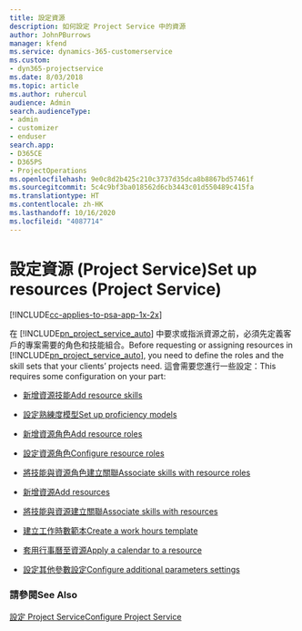 ```yaml
---
title: 設定資源
description: 如何設定 Project Service 中的資源
author: JohnPBurrows
manager: kfend
ms.service: dynamics-365-customerservice
ms.custom:
- dyn365-projectservice
ms.date: 8/03/2018
ms.topic: article
ms.author: ruhercul
audience: Admin
search.audienceType:
- admin
- customizer
- enduser
search.app:
- D365CE
- D365PS
- ProjectOperations
ms.openlocfilehash: 9e0c8d2b425c210c3737d35dca8b8867bd57461f
ms.sourcegitcommit: 5c4c9bf3ba018562d6cb3443c01d550489c415fa
ms.translationtype: HT
ms.contentlocale: zh-HK
ms.lasthandoff: 10/16/2020
ms.locfileid: "4087714"
---
```

# <a name="set-up-resources-project-service"></a><span data-ttu-id="f1957-103">設定資源 (Project Service)</span><span class="sxs-lookup"><span data-stu-id="f1957-103">Set up resources (Project Service)</span></span>

[!INCLUDE[cc-applies-to-psa-app-1x-2x](../includes/cc-applies-to-psa-app-1x-2x.md)]

<span data-ttu-id="f1957-104">在 [!INCLUDE[pn_project_service_auto](../includes/pn-project-service-auto.md)] 中要求或指派資源之前，必須先定義客戶的專案需要的角色和技能組合。</span><span class="sxs-lookup"><span data-stu-id="f1957-104">Before requesting or assigning resources in [!INCLUDE[pn_project_service_auto](../includes/pn-project-service-auto.md)], you need to define the roles and the skill sets that your clients’ projects need.</span></span> <span data-ttu-id="f1957-105">這會需要您進行一些設定：</span><span class="sxs-lookup"><span data-stu-id="f1957-105">This requires some configuration on your part:</span></span>  
  
-   [<span data-ttu-id="f1957-106">新增資源技能</span><span class="sxs-lookup"><span data-stu-id="f1957-106">Add resource skills</span></span>](../psa/add-resource-skills.md)  
  
-   [<span data-ttu-id="f1957-107">設定熟練度模型</span><span class="sxs-lookup"><span data-stu-id="f1957-107">Set up proficiency models</span></span>](../psa/set-up-proficiency-models.md)  
  
-   [<span data-ttu-id="f1957-108">新增資源角色</span><span class="sxs-lookup"><span data-stu-id="f1957-108">Add resource roles</span></span>](../psa/add-resource-roles.md)  
  
-   [<span data-ttu-id="f1957-109">設定資源角色</span><span class="sxs-lookup"><span data-stu-id="f1957-109">Configure resource roles</span></span>](../psa/configure-resource-roles.md)  
  
-   [<span data-ttu-id="f1957-110">將技能與資源角色建立關聯</span><span class="sxs-lookup"><span data-stu-id="f1957-110">Associate skills with resource roles</span></span>](../psa/associate-skills-with-resource-roles.md)  
  
-   [<span data-ttu-id="f1957-111">新增資源</span><span class="sxs-lookup"><span data-stu-id="f1957-111">Add resources</span></span>](../psa/add-resources.md)  
  
-   [<span data-ttu-id="f1957-112">將技能與資源建立關聯</span><span class="sxs-lookup"><span data-stu-id="f1957-112">Associate skills with resources</span></span>](../psa/associate-skills-with-resources.md)  
  
-   [<span data-ttu-id="f1957-113">建立工作時數範本</span><span class="sxs-lookup"><span data-stu-id="f1957-113">Create a work hours template</span></span>](../psa/create-work-hours-template.md)  
  
-   [<span data-ttu-id="f1957-114">套用行事曆至資源</span><span class="sxs-lookup"><span data-stu-id="f1957-114">Apply a calendar to a resource</span></span>](../psa/apply-calendar-resource.md)  
  
-   [<span data-ttu-id="f1957-115">設定其他參數設定</span><span class="sxs-lookup"><span data-stu-id="f1957-115">Configure additional parameters settings</span></span>](../psa/configure-additional-parameters-settings.md)  
  
### <a name="see-also"></a><span data-ttu-id="f1957-116">請參閱</span><span class="sxs-lookup"><span data-stu-id="f1957-116">See Also</span></span>  
 [<span data-ttu-id="f1957-117">設定 Project Service</span><span class="sxs-lookup"><span data-stu-id="f1957-117">Configure Project Service</span></span>](../psa/configure.md)
